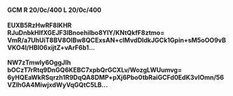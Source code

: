 #### GCM R 20/0c/400 L 20/0c/400
**EUXB5RzHwRF8IKHR**<br/>**RJuDnbkHIfXGEJF3IBnoehilbo8YlY/KNtQkfF8ztmo=**<br/>**VmR/a7UhUiT8BV8OlBw8QCExsAN+clMvdDIdkJGCk1Gpin+sM5oOO9vBVKO4l/HBI06xijtZ+vArF6b1...**<br/><br/>
**NW7zTmwly6OggJIh**<br/>**bOCzT7rRtq9DnGQ6KEBC7xpbQrGCXLv/WozgLWUumvg=**<br/>**6yHQEaWkRSqrzh1R9DqQA8DMP+pXj6Pbo0tbRaiGCFd0EdK3vIOmn/56VZlhGA4MiwjxdWyVqGQtC5LB...**